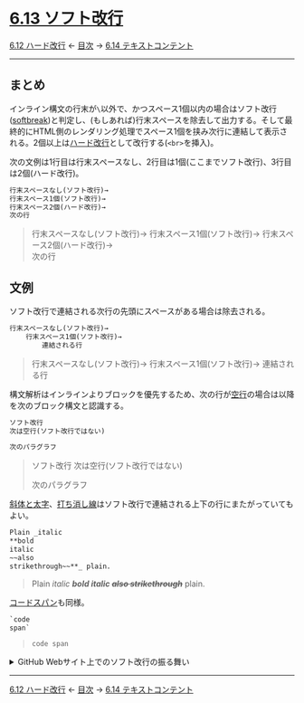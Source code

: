 # [6.13 ソフト改行](https://higuma.github.io/github-markdown-guide/gfm/#soft-line-breaks)

[6.12 ハード改行](hard-line-breaks.md)
← [目次](index.md) →
[6.14 テキストコンテント](textual-content.md)

------------------------------------------------------------------------

## まとめ

インライン構文の行末が`\`以外で、かつスペース1個以内の場合はソフト改行([softbreak])と判定し、(もしあれば)行末スペースを除去して出力する。そして最終的にHTML側のレンダリング処理でスペース1個を挟み次行に連結して表示される。2個以上は[ハード改行]として改行する(`<br>`を挿入)。

次の文例は1行目は行末スペースなし、2行目は1個(ここまでソフト改行)、3行目は2個(ハード改行)。

```markdown
行末スペースなし(ソフト改行)→
行末スペース1個(ソフト改行)→ 
行末スペース2個(ハード改行)→  
次の行
```

> 行末スペースなし(ソフト改行)→
> 行末スペース1個(ソフト改行)→ 
> 行末スペース2個(ハード改行)→  
> 次の行

## 文例

ソフト改行で連結される次行の先頭にスペースがある場合は除去される。

```markdown
行末スペースなし(ソフト改行)→
    行末スペース1個(ソフト改行)→ 
        連結される行
```

> 行末スペースなし(ソフト改行)→
>     行末スペース1個(ソフト改行)→ 
>         連結される行

構文解析はインラインよりブロックを優先するため、次の行が[空行]の場合は以降を次のブロック構文と認識する。

```markdown
ソフト改行
次は空行(ソフト改行ではない)

次のパラグラフ
```

> ソフト改行
> 次は空行(ソフト改行ではない)
> 
> 次のパラグラフ

[斜体と太字]、[打ち消し線]はソフト改行で連結される上下の行にまたがっていてもよい。

```markdown
Plain _italic
**bold
italic
~~also
strikethrough~~**_ plain.
```

> Plain _italic
> **bold
> italic
> ~~also
> strikethrough~~**_ plain.


[コードスパン]も同様。

```markdown
`code
span`
```

> `code
> span`

<details>
<summary>GitHub Webサイト上でのソフト改行の振る舞い</summary>

> 以下の内容は2022年9月時点のもの。将来は修正される可能性がある。

GitHub Markdown実装の仕様も上記の通りだが、GitHubのWeb画面上の編集中のPreview表示ではソフト改行が適用される行末を改行して表示する(おそらく不具合)。編集を終了するとちゃんと連結されて表示する。

</details>

------------------------------------------------------------------------

[6.12 ハード改行](hard-line-breaks.md)
← [目次](index.md) →
[6.14 テキストコンテント](textual-content.md)

[softbreak]: https://higuma.github.io/github-markdown-guide/gfm/#softbreak
[コードスパン]: code-spans.md
[ハード改行]: hard-line-breaks.md
[打ち消し線]: strikethrough-extension.md
[空行]: blank-lines.md
[斜体と太字]: emphasis-and-strong-emphasis.md
